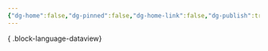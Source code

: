 ```yaml
---
{"dg-home":false,"dg-pinned":false,"dg-home-link":false,"dg-publish":true,"created-date":"2025-04-28T14:06:10","updated-date":"2025-05-09T11:25:44","disabled rules":["header-increment","yaml-title","yaml-title-alias","file-name-heading"],"title":"All Articles","dg-permalink":"articles/{% if pagination.pageNumber > 0 %}page/{{ pagination.pageNumber + 1 }}/{% endif %}","pagination":{"data":"collections.dgarticle","size":5,"addAllPagesToCollections":true,"before":"(paginationData) => {\nconst dataToSort = [...paginationData];\nreturn dataToSort.sort((a, b) => b.data.created - a.data.created);\n});\n"},"dg-path":"All Articles.md","permalink":"/articles/{% if pagination.pageNumber > 0 %}page/{{ pagination.pageNumber + 1 }}/{% endif %}/","dgPassFrontmatter":true}
---
```



{ .block-language-dataview}
